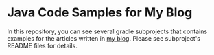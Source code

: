 # Java Code Samples for My Blog
In this repository, you can see several gradle subprojects that contains examples for the articles written in [my blog](https://huseyinbabal.com). Please see subproject's README files for details.

